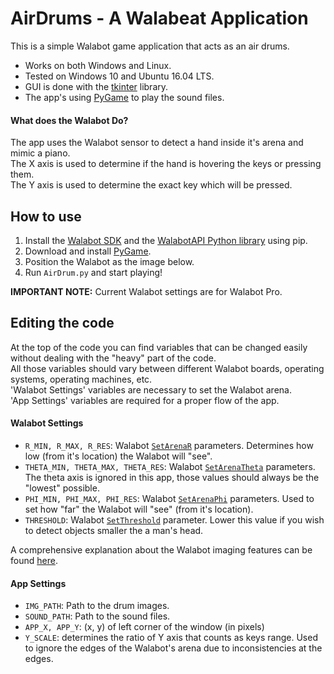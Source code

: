 # AirDrums - A Walabeat Application



This is a simple Walabot game application that acts as an air drums.

* Works on both Windows and Linux.
* Tested on Windows 10 and Ubuntu 16.04 LTS.
* GUI is done with the [tkinter](https://docs.python.org/3.5/library/tkinter.html) library.
* The app's using [PyGame](http://www.pygame.org) to play the sound files.


#### What does the Walabot Do?

The app uses the Walabot sensor to detect a hand inside it's arena and mimic a piano.  
The X axis is used to determine if the hand is hovering the keys or pressing them.  
The Y axis is used to determine the exact key which will be pressed.  

## How to use

1. Install the [Walabot SDK](http://walabot.com/getting-started) and the [WalabotAPI Python library](https://github.com/Walabot-Projects/Walabot-HelloWalabot#how-to-use) using pip.
2. Download and install [PyGame](http://www.pygame.org/download.shtml).
3. Position the Walabot as the image below.
4. Run `AirDrum.py` and start playing! 

**IMPORTANT NOTE:** Current Walabot settings are for Walabot Pro.



## Editing the code

At the top of the code you can find variables that can be changed easily without dealing with the "heavy" part of the code.  
All those variables should vary between different Walabot boards, operating systems, operating machines, etc.  
'Walabot Settings' variables are necessary to set the Walabot arena.  
'App Settings' variables are required for a proper flow of the app.

#### Walabot Settings

* `R_MIN, R_MAX, R_RES`: Walabot [`SetArenaR`](http://api.walabot.com/_walabot_a_p_i_8h.html#aac6cafa27c4a7d069dd64c903964632c) parameters. Determines how low (from it's location) the Walabot will "see".
* `THETA_MIN, THETA_MAX, THETA_RES`:  Walabot [`SetArenaTheta`](http://api.walabot.com/_walabot_a_p_i_8h.html#a3832f1466248274faadd6c23127b998d) parameters. The theta axis is ignored in this app, those values should always be the "lowest" possible.
* `PHI_MIN, PHI_MAX, PHI_RES`: Walabot [`SetArenaPhi`]((http://api.walabot.com/_walabot_a_p_i_8h.html#a9afb632b5cce965eba63b323bc579557)) parameters. Used to set how "far" the Walabot will "see" (from it's location).
* `THRESHOLD`: Walabot [`SetThreshold`](http://api.walabot.com/_walabot_a_p_i_8h.html#a4a19aa1afc64d7012392c5c91e43da15) parameter. Lower this value if you wish to detect objects smaller the a man's head.

A comprehensive explanation about the Walabot imaging features can be found [here](http://api.walabot.com/_features.html).

#### App Settings

* `IMG_PATH`: Path to the drum images.
* `SOUND_PATH`: Path to the sound files.
* `APP_X, APP_Y`: (x, y) of left corner of the window (in pixels)
* `Y_SCALE`: determines the ratio of Y axis that counts as keys range. Used to ignore the edges of the Walabot's arena due to inconsistencies at the edges.
